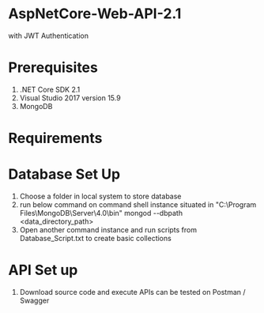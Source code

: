 # AspNetCore-Web-API-2.1
with JWT Authentication

# Prerequisites
1. .NET Core SDK 2.1 
2. Visual Studio 2017 version 15.9
3. MongoDB

# Requirements



# Database Set Up
1. Choose a folder in local system to store database
2. run below command on command shell instance situated in "C:\Program Files\MongoDB\Server\4.0\bin"
   mongod --dbpath <data_directory_path>
3. Open another command instance and run scripts from Database_Script.txt to create basic collections

# API Set up
1. Download source code and execute
APIs can be tested on Postman / Swagger
